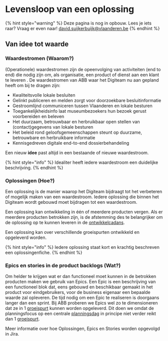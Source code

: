 # Levensloop van een oplossing

{% hint style="warning" %}
Deze pagina is nog in opbouw. Lees je iets raar? Vraag er even naar! [david.suijkerbuijk@vlaanderen.be](mailto:david.suijkerbuijk@vlaanderen.be)
{% endhint %}

## Van idee tot waarde

### Waardestromen \(Waarom?\)

\(Operationele\) waardestromen zijn de opeenvolging van activiteiten \(end to end\) die nodig zijn om, als organisatie, een product of dienst aan een klant te leveren . De waardestromen van ABB waar het Digiteam nu aan gepland heeft om bij te dragen zijn:

* Kwaliteitsvolle lokale besluiten 
* Gelinkt publiceren en melden zorgt voor doorzoekbare besluitinformatie 
* Gestroomlijnd communiceren tussen Vlaanderen en lokale besturen 
* Toegankelijkheidsinfo laat museumbezoekers hun bezoek gerust voorbereiden en beleven 
* Het duurzaam, betrouwbaar en herbruikbaar open stellen van \(contact\)gegevens van lokale besturen 
* Het beleid rond geloofsgemeenschappen steunt op duurzame, betrouwbare en herbruikbare informatie 
* Kennisgedreven digitale end-to-end dossierbehandeling

Een nieuw **idee** past altijd in een bestaande of nieuwe waardestroom.

{% hint style="info" %}
Idealiter heeft iedere waardestroom een duidelijke beschrijving.
{% endhint %}

### Oplossingen \(Hoe?\)

Een oplossing is de manier waarop het Digiteam bijdraagt tot het verbeteren of mogelijk maken van een waardestroom. Iedere oplossing die binnen het Digiteam wordt gebouwd moet bijdragen tot een waardestroom.

Een oplossing kan ontwikkeling in één of meerdere producten vergen. Als er meerdere producten betrokken zijn,  is de afstemming des te belangrijker om de oplossing op te kunnen leveren in de [ontwikkelcadans](de-ontwikkelcadans.md).

Een oplossing kan over verschillende groeispurten ontwikkeld en opgeleverd worden.

{% hint style="info" %}
Iedere oplossing staat kort en krachtig beschreven een oplossingenfiche.
{% endhint %}



### Epics en stories in de product backlogs \(Wat?\)

Om helder te krijgen wat er dan functioneel moet kunnen in de betrokken producten maken we gebruik van Epics.  Een Epic is een beschrijving van een functioneel blok dat, eens gebouwd en beschikbaar gemaakt in het product voor eindgebruikers, voor de business eigenaar een bepaalde waarde zal opleveren. De tijd nodig om een Epic te realiseren is doorgaans langer dan een sprint. Bij ABB proberen we Epics wel zo te dimensioneren dat ze in 1 [groeispurt](de-ontwikkelcadans.md) kunnen worden opgeleverd. Dit doen we omdat de planningsfocus op een centrale [planningsdag](de-ontwikkelcadans.md) in principe niet verder reikt dan 1 [groeispurt](de-ontwikkelcadans.md).

Meer informatie over hoe Oplossingen, Epics en Stories  worden opgevolgd in Jira.

